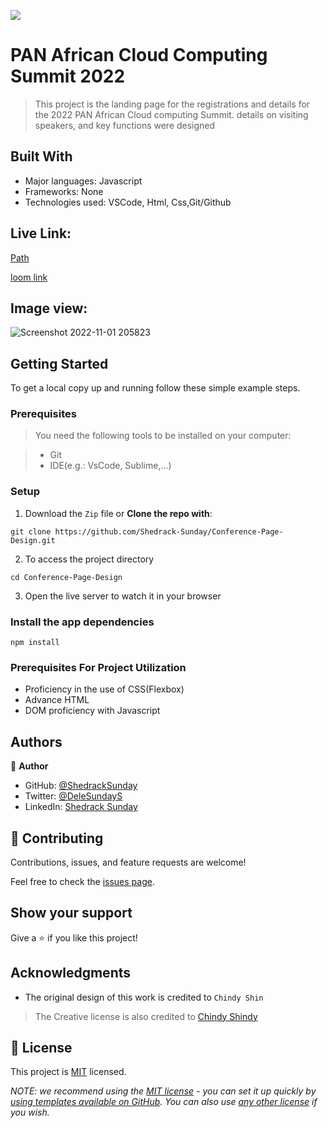 
![](https://img.shields.io/badge/Microverse-blueviolet)

# PAN African Cloud Computing Summit 2022

> This project is the landing page for the registrations and details for 
>the 2022 PAN African Cloud computing Summit.
> details on visiting speakers, and key functions were designed 


## Built With

- Major languages: Javascript
- Frameworks: None
- Technologies used: VSCode, Html, Css,Git/Github

## Live Link:

[Path](https://shedrack-sunday.github.io/Conference-Page-Design)

[loom link](https://www.loom.com/share/b759169b4d8d441aaa56a8f00923b122)

## Image view:
![Screenshot 2022-11-01 205823](https://user-images.githubusercontent.com/50990925/199327022-4abcdd2b-0488-4b2a-8417-65c8b47775d3.png)



## Getting Started

To get a local copy up and running follow these simple example steps.

### Prerequisites

> You need the following tools to be installed on your computer:

> - Git
> - IDE(e.g.: VsCode, Sublime,...)

### Setup

1. Download the `Zip` file or **Clone the repo with**:

`git clone https://github.com/Shedrack-Sunday/Conference-Page-Design.git`

2. To access the project directory

`cd Conference-Page-Design`

3. Open the live server to watch it in your browser 

### Install the app dependencies
`npm install`

### Prerequisites  For Project Utilization
- Proficiency in the use of CSS(Flexbox)
- Advance HTML
- DOM proficiency with Javascript

## Authors

👤 **Author**

- GitHub: [@ShedrackSunday](https://github.com/githubhandle)
- Twitter: [@DeleSundayS](https://twitter.com/ShedrackSunday)
- LinkedIn: [Shedrack Sunday](https://linkedin.com/in/Shedrack-Sunday)


## 🤝 Contributing

Contributions, issues, and feature requests are welcome!

Feel free to check the [issues page](../../issues/).

## Show your support

Give a ⭐️ if you like this project!

## Acknowledgments

- The original design of this work is credited to `Chindy Shin`
>The Creative license is also credited to [Chindy Shindy](https://www.behance.net/adagio07)

## 📝 License

This project is [MIT](./LICENSE) licensed.

_NOTE: we recommend using the [MIT license](https://choosealicense.com/licenses/mit/) - you can set it up quickly by [using templates available on GitHub](https://docs.github.com/en/communities/setting-up-your-project-for-healthy-contributions/adding-a-license-to-a-repository). You can also use [any other license](https://choosealicense.com/licenses/) if you wish._

